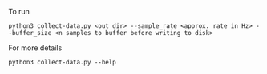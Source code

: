 To run
```
python3 collect-data.py <out dir> --sample_rate <approx. rate in Hz> --buffer_size <n samples to buffer before writing to disk>
```

For more details
```
python3 collect-data.py --help
```
